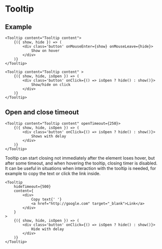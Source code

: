 # Tooltip

## Example

```
<Tooltip content="Tooltip content">
	{({ show, hide }) => (
		<div class='button' onMouseEnter={show} onMouseLeave={hide}>
			Show on hover
		</div>
	)}
</Tooltip>

<Tooltip content="Tooltip content" >
	{({ show, hide, isOpen }) => (
		<div class='button' onClick={() => isOpen ? hide() : show()}>
			Show/hide on click
		</div>
	)}
</Tooltip>
```

## Open and close timeout

```
<Tooltip content="Tooltip content" openTimeout={250}>
	{({ show, hide, isOpen }) => (
		<div class='button' onClick={() => isOpen ? hide() : show()}>
			Shows with delay
		</div>
	)}
</Tooltip>
```

Tooltip can start closing not immediately after the element loses hover,
but after some timeout, and when hovering the tooltip, closing timer is disabled.
It can be useful in situations when interaction with the tooltip is needed,
for example to copy the text or click the link inside.

```
<Tooltip
	hideTimeout={500}
	content={
		<div>
			Copy text{' '}
			<a href="http://google.com" target="_blank">Link</a>
		</div>
	}
>
	{({ show, hide, isOpen }) => (
		<div class='button' onClick={() => isOpen ? hide() : show()}>
			Hide with delay
		</div>
	)}
</Tooltip>
```
